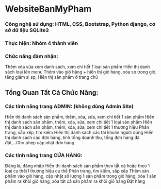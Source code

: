 ﻿# WebsiteBanMyPham
### Công nghệ sử dụng: HTML, CSS, Bootstrap, Python django, cơ sở dữ liệu SQLite3
### Thực hiện: Nhóm 4 thành viên

### Chức năng đảm nhận:
Thêm xóa sửa xem danh sách, xem chi tiết 1 loại sản phẩm
Hiển thị danh sách loại lên menu
Thêm vào giỏ hàng + hiển thị giỏ hàng, xóa sp trong giỏ, tăng giảm sl sp, Hiển thị sản phẩm ở trang chủ

## Tổng Quan Tất Cả Chức Năng:
### Các tính năng trang ADMIN: (không dùng Admin Site)
Hiển thị danh sách sản phẩm, thêm, xóa, sửa, xem chi tiết 1 sản phẩm
Hiển thị danh sách sản phẩm, thêm, xóa, sửa, xem chi tiết 1 loại sản phẩm
Hiển thị danh sách sản phẩm, thêm, xóa, sửa, xem chi tiết 1 thương hiệu
Phân trang, sắp xếp, tìm kiếm
Hiển thị danh sách các tài khoản người dùng
Hiển thị danh sách các đơn hàng, tính tổng doanh thu, tổng đơn hàng đã đặt,...Cho phép cập nhật đơn hàng

### Các tính năng trang CỬA HÀNG:
Đăng kí, đăng nhập
Hiển thị danh sách sản phẩm theo tất cả hoặc theo 1 loại cụ thể/1 thương hiệu cụ thể
Phân trang, tìm kiếm, sắp xếp
Thêm sản phẩm vào giỏ hàng, cập nhật số lượng 1 sản phẩm trong giỏ hàng, xóa 1 sản phẩm ra khỏi giỏ hàng, xóa tất cả sản phẩm ra khỏi giỏ hàng
Đặt hàng
